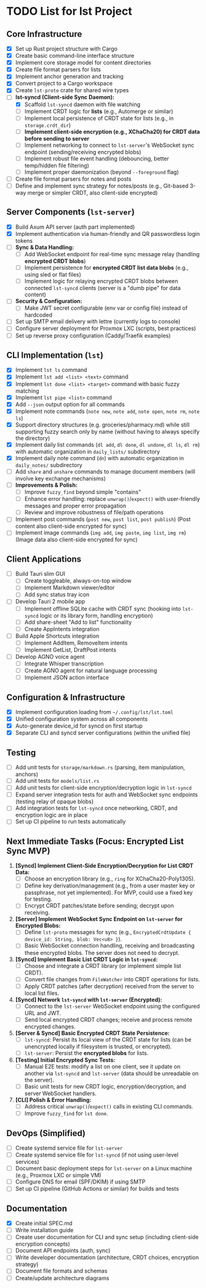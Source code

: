 # TODO List for lst Project

## Core Infrastructure

- [x] Set up Rust project structure with Cargo
- [x] Create basic command-line interface structure
- [x] Implement core storage model for content directories
- [x] Create file format parsers for lists
- [x] Implement anchor generation and tracking
- [x] Convert project to a Cargo workspace
- [x] Create `lst-proto` crate for shared wire types
- [ ] **lst-syncd (Client-side Sync Daemon):**
  - [x] Scaffold `lst-syncd` daemon with file watching
  - [ ] Implement CRDT logic for **lists** (e.g., Automerge or similar)
  - [ ] Implement local persistence of CRDT state for lists (e.g., in `storage.crdt_dir`)
  - [ ] **Implement client-side encryption (e.g., XChaCha20) for CRDT data before sending to server**
  - [ ] Implement networking to connect to `lst-server`'s WebSocket sync endpoint (sending/receiving encrypted blobs)
  - [ ] Implement robust file event handling (debouncing, better temp/hidden file filtering)
  - [ ] Implement proper daemonization (beyond `--foreground` flag)
- [ ] Create file format parsers for notes and posts
- [ ] Define and implement sync strategy for notes/posts (e.g., Git-based 3-way merge or simpler CRDT, also client-side encrypted)

## Server Components (`lst-server`)

- [x] Build Axum API server (auth part implemented)
- [x] Implement authentication via human-friendly and QR passwordless login tokens
- [ ] **Sync & Data Handling:**
  - [ ] Add WebSocket endpoint for real-time sync message relay (handling **encrypted CRDT blobs**)
  - [ ] Implement persistence for **encrypted CRDT list data blobs** (e.g., using sled or flat files)
  - [ ] Implement logic for relaying encrypted CRDT blobs between connected `lst-syncd` clients (server is a "dumb pipe" for data content)
- [ ] **Security & Configuration:**
  - [ ] Make JWT secret configurable (env var or config file) instead of hardcoded
- [ ] Set up SMTP email delivery with lettre (currently logs to console)
- [ ] Configure server deployment for Proxmox LXC (scripts, best practices)
- [ ] Set up reverse proxy configuration (Caddy/Traefik examples)

## CLI Implementation (`lst`)

- [x] Implement `lst ls` command
- [x] Implement `lst add <list> <text>` command
- [x] Implement `lst done <list> <target>` command with basic fuzzy matching
- [x] Implement `lst pipe <list>` command
- [x] Add `--json` output option for all commands
- [x] Implement note commands (`note new`, `note add`, `note open`, `note rm`, `note ls`)
- [x] Support directory structures (e.g. groceries/pharmacy.md) while still supporting fuzzy search only by name (without having to always specify the directory)
- [x] Implement daily list commands (`dl add`, `dl done`, `dl undone`, `dl ls`, `dl rm`) with automatic organization in `daily_lists/` subdirectory
- [x] Implement daily note command (`dn`) with automatic organization in `daily_notes/` subdirectory
- [ ] Add `share` and `unshare` commands to manage document members (will involve key exchange mechanisms)
- [ ] **Improvements & Polish:**
  - [ ] Improve `fuzzy_find` beyond simple "contains"
  - [ ] Enhance error handling: replace `unwrap()`/`expect()` with user-friendly messages and proper error propagation
  - [ ] Review and improve robustness of file/path operations
- [ ] Implement post commands (`post new`, `post list`, `post publish`) (Post content also client-side encrypted for sync)
- [ ] Implement image commands (`img add`, `img paste`, `img list`, `img rm`) (Image data also client-side encrypted for sync)

## Client Applications

- [ ] Build Tauri slim GUI
  - [ ] Create toggleable, always-on-top window
  - [ ] Implement Markdown viewer/editor
  - [ ] Add sync status tray icon
- [ ] Develop Tauri 2 mobile app
  - [ ] Implement offline SQLite cache with CRDT sync (hooking into `lst-syncd` logic or its library form, handling encryption)
  - [ ] Add share-sheet "Add to list" functionality
  - [ ] Create AppIntents integration
- [ ] Build Apple Shortcuts integration
  - [ ] Implement AddItem, RemoveItem intents
  - [ ] Implement GetList, DraftPost intents
- [ ] Develop AGNO voice agent
  - [ ] Integrate Whisper transcription
  - [ ] Create AGNO agent for natural language processing
  - [ ] Implement JSON action interface

## Configuration & Infrastructure

- [x] Implement configuration loading from `~/.config/lst/lst.toml`
- [x] Unified configuration system across all components
- [x] Auto-generate device_id for syncd on first startup
- [x] Separate CLI and syncd server configurations (within the unified file)

## Testing

- [ ] Add unit tests for `storage/markdown.rs` (parsing, item manipulation, anchors)
- [ ] Add unit tests for `models/list.rs`
- [ ] Add unit tests for client-side encryption/decryption logic in `lst-syncd`
- [ ] Expand server integration tests for auth and WebSocket sync endpoints (testing relay of opaque blobs)
- [ ] Add integration tests for `lst-syncd` once networking, CRDT, and encryption logic are in place
- [ ] Set up CI pipeline to run tests automatically

## Next Immediate Tasks (Focus: Encrypted List Sync MVP)

1. **[Syncd] Implement Client-Side Encryption/Decryption for List CRDT Data:**
   - [ ] Choose an encryption library (e.g., `ring` for XChaCha20-Poly1305).
   - [ ] Define key derivation/management (e.g., from a user master key or passphrase, not yet implemented). For MVP, could use a fixed key for testing.
   - [ ] Encrypt CRDT patches/state before sending; decrypt upon receiving.
2. **[Server] Implement WebSocket Sync Endpoint on `lst-server` for Encrypted Blobs:**
   - [ ] Define `lst-proto` messages for sync (e.g., `EncryptedCrdtUpdate { device_id: String, blob: Vec<u8> }`).
   - [ ] Basic WebSocket connection handling, receiving and broadcasting these encrypted blobs. The server does not need to decrypt.
3. **[Syncd] Implement Basic List CRDT Logic in `lst-syncd`:**
   - [ ] Choose and integrate a CRDT library (or implement simple list CRDT).
   - [ ] Convert file changes from `FileWatcher` into CRDT operations for lists.
   - [ ] Apply CRDT patches (after decryption) received from the server to local list files.
4. **[Syncd] Network `lst-syncd` with `lst-server` (Encrypted):**
   - [ ] Connect to the `lst-server` WebSocket endpoint using the configured URL and JWT.
   - [ ] Send local encrypted CRDT changes; receive and process remote encrypted changes.
5. **[Server & Syncd] Basic Encrypted CRDT State Persistence:**
   - [ ] `lst-syncd`: Persist its local view of the CRDT state for lists (can be unencrypted locally if filesystem is trusted, or encrypted).
   - [ ] `lst-server`: Persist the **encrypted blobs** for lists.
6. **[Testing] Initial Encrypted Sync Tests:**
   - [ ] Manual E2E tests: modify a list on one client, see it update on another via `lst-syncd` and `lst-server` (data should be unreadable on the server).
   - [ ] Basic unit tests for new CRDT logic, encryption/decryption, and server WebSocket handlers.
7. **[CLI] Polish & Error Handling:**
   - [ ] Address critical `unwrap()`/`expect()` calls in existing CLI commands.
   - [ ] Improve `fuzzy_find` for `lst done`.

## DevOps (Simplified)

- [ ] Create systemd service file for `lst-server`
- [ ] Create systemd service file for `lst-syncd` (if not using user-level services)
- [ ] Document basic deployment steps for `lst-server` on a Linux machine (e.g., Proxmox LXC or simple VM)
- [ ] Configure DNS for email (SPF/DKIM) if using SMTP
- [ ] Set up CI pipeline (GitHub Actions or similar) for builds and tests

## Documentation

- [x] Create initial SPEC.md
- [ ] Write installation guide
- [ ] Create user documentation for CLI and sync setup (including client-side encryption concepts)
- [ ] Document API endpoints (auth, sync)
- [ ] Write developer documentation (architecture, CRDT choices, encryption strategy)
- [ ] Document file formats and schemas
- [ ] Create/update architecture diagrams
